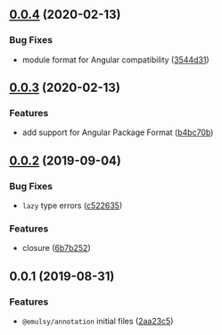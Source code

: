## [0.0.4](https://github.com/gavar/emulsy/compare/v/annotation/0.0.3...v/annotation/0.0.4) (2020-02-13)


### Bug Fixes

* module format for Angular compatibility ([3544d31](https://github.com/gavar/emulsy/commit/3544d317b893b62b167a4d374e2550050b19d0ee))

## [0.0.3](https://github.com/gavar/emulsy/compare/v/annotation/0.0.2...v/annotation/0.0.3) (2020-02-13)


### Features

* add support for Angular Package Format ([b4bc70b](https://github.com/gavar/emulsy/commit/b4bc70b03c990609e34167258796890ffbdd21a8))

## [0.0.2](https://github.com/gavar/emulsy/compare/v/annotation/0.0.1...v/annotation/0.0.2) (2019-09-04)


### Bug Fixes

* `lazy` type errors ([c522635](https://github.com/gavar/emulsy/commit/c522635))


### Features

* closure ([6b7b252](https://github.com/gavar/emulsy/commit/6b7b252))

## 0.0.1 (2019-08-31)


### Features

* `@emulsy/annotation` initial files ([2aa23c5](https://github.com/gavar/emulsy/commit/2aa23c5))
